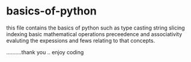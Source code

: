 # basics-of-python
this file contains the basics of python 
such as type casting
string slicing
indexing
basic mathematical operations
preceedence and associativity
evaluting the expessions
and fews relating to that concepts.


..........thank you .. enjoy coding
